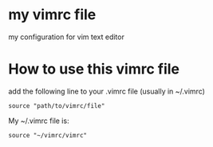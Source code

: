 # my vimrc file
my configuration for vim text editor

# How to use this vimrc file
add the following line to your .vimrc file (usually in ~/.vimrc)

```
source "path/to/vimrc/file"
```

My ~/.vimrc file is:
```
source "~/vimrc/vimrc"
```
